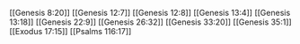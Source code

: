 [[Genesis 8:20]]
[[Genesis 12:7]]
[[Genesis 12:8]]
[[Genesis 13:4]]
[[Genesis 13:18]]
[[Genesis 22:9]]
[[Genesis 26:32]]
[[Genesis 33:20]]
[[Genesis 35:1]]
[[Exodus 17:15]]
[[Psalms 116:17]]
